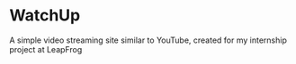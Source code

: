 # WatchUp
A simple video streaming site similar to YouTube, created for my internship project at LeapFrog
